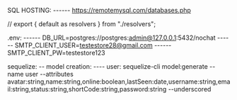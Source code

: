 SQL HOSTING:
------ https://remotemysql.com/databases.php

// export { default as resolvers } from "./resolvers";

.env:
------ DB_URL=postgres://postgres:admin@127.0.0.1:5432/nochat
------ SMTP_CLIENT_USER=testestore28@gmail.com
------ SMTP_CLIENT_PW=testestore123

sequelize:
-- model creation:
---- user: sequelize-cli model:generate --name user --attributes avatar:string,name:string,online:boolean,lastSeen:date,username:string,email:string,status:string,shortCode:string,password:string --underscored
